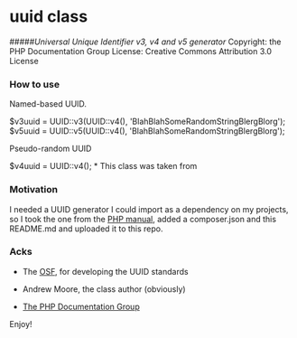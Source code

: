 uuid class
==========
#####*Universal Unique Identifier v3, v4 and v5 generator*
 Copyright: the PHP Documentation Group
 License: Creative Commons Attribution 3.0 License
 
### How to use

Named-based UUID.
 
 $v3uuid = UUID::v3(UUID::v4(), 'BlahBlahSomeRandomStringBlergBlorg');
 $v5uuid = UUID::v5(UUID::v4(), 'BlahBlahSomeRandomStringBlergBlorg');
 
 Pseudo-random UUID
 
 $v4uuid = UUID::v4();
 *
 This class was taken from 

### Motivation

I needed a UUID generator I could import as a dependency on my projects, so I 
took the one from the 
[PHP manual](http://www.php.net/manual/en/function.uniqid.php#94959), added a 
composer.json and this README.md and uploaded it to this repo.

### Acks

- The [OSF](http://www.opengroup.org/), for developing the UUID standards 

- Andrew Moore, the class author (obviously) 

- [The PHP Documentation Group](http://php.net/docs.php)


Enjoy!

